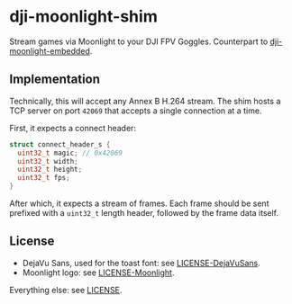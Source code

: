 # dji-moonlight-shim

Stream games via Moonlight to your DJI FPV Goggles. Counterpart to
[dji-moonlight-embedded](https://github.com/Knifa/dji-moonlight-embedded).

## Implementation

Technically, this will accept any Annex B H.264 stream. The shim hosts a TCP
server on port `42069` that accepts a single connection at a time.

First, it expects a connect header:

```c
struct connect_header_s {
  uint32_t magic; // 0x42069
  uint32_t width;
  uint32_t height;
  uint32_t fps;
}
```

After which, it expects a stream of frames. Each frame should be sent prefixed
with a `uint32_t` length header, followed by the frame data itself.

## License

- DejaVu Sans, used for the toast font: see [LICENSE-DejaVuSans](assets/LICENSE-DejaVuSans).
- Moonlight logo: see [LICENSE-Moonlight](assets/LICENSE-Moonlight).

Everything else: see [LICENSE](LICENSE).
